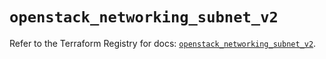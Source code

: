 # `openstack_networking_subnet_v2`

Refer to the Terraform Registry for docs: [`openstack_networking_subnet_v2`](https://registry.terraform.io/providers/terraform-provider-openstack/openstack/1.54.1/docs/resources/networking_subnet_v2).
